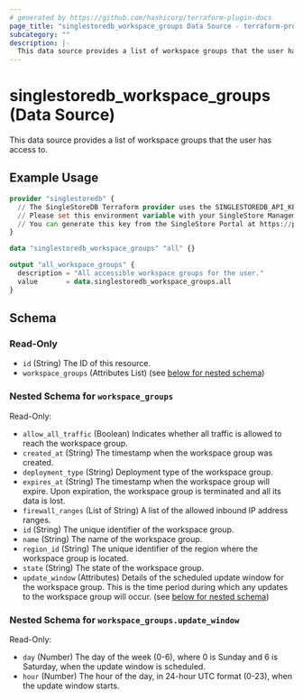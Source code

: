 ```yaml
---
# generated by https://github.com/hashicorp/terraform-plugin-docs
page_title: "singlestoredb_workspace_groups Data Source - terraform-provider-singlestoredb"
subcategory: ""
description: |-
  This data source provides a list of workspace groups that the user has access to.
---
```


# singlestoredb_workspace_groups (Data Source)

This data source provides a list of workspace groups that the user has access to.

## Example Usage

```terraform
provider "singlestoredb" {
  // The SingleStoreDB Terraform provider uses the SINGLESTOREDB_API_KEY environment variable for authentication. 
  // Please set this environment variable with your SingleStore Management API key.
  // You can generate this key from the SingleStore Portal at https://portal.singlestore.com/organizations/org-id/api-keys.
}

data "singlestoredb_workspace_groups" "all" {}

output "all_workspace_groups" {
  description = "All accessible workspace groups for the user."
  value       = data.singlestoredb_workspace_groups.all
}
```

<!-- schema generated by tfplugindocs -->
## Schema

### Read-Only

- `id` (String) The ID of this resource.
- `workspace_groups` (Attributes List) (see [below for nested schema](#nestedatt--workspace_groups))

<a id="nestedatt--workspace_groups"></a>
### Nested Schema for `workspace_groups`

Read-Only:

- `allow_all_traffic` (Boolean) Indicates whether all traffic is allowed to reach the workspace group.
- `created_at` (String) The timestamp when the workspace group was created.
- `deployment_type` (String) Deployment type of the workspace group.
- `expires_at` (String) The timestamp when the workspace group will expire. Upon expiration, the workspace group is terminated and all its data is lost.
- `firewall_ranges` (List of String) A list of the allowed inbound IP address ranges.
- `id` (String) The unique identifier of the workspace group.
- `name` (String) The name of the workspace group.
- `region_id` (String) The unique identifier of the region where the workspace group is located.
- `state` (String) The state of the workspace group.
- `update_window` (Attributes) Details of the scheduled update window for the workspace group. This is the time period during which any updates to the workspace group will occur. (see [below for nested schema](#nestedatt--workspace_groups--update_window))

<a id="nestedatt--workspace_groups--update_window"></a>
### Nested Schema for `workspace_groups.update_window`

Read-Only:

- `day` (Number) The day of the week (0-6), where 0 is Sunday and 6 is Saturday, when the update window is scheduled.
- `hour` (Number) The hour of the day, in 24-hour UTC format (0-23), when the update window starts.


